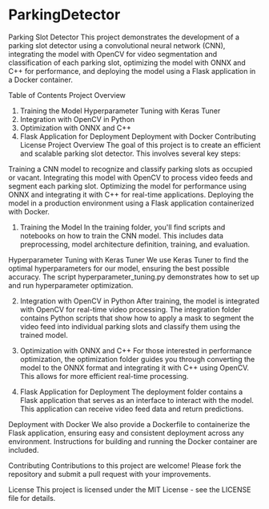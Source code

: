 # ParkingDetector

Parking Slot Detector
This project demonstrates the development of a parking slot detector using a convolutional neural network (CNN), integrating the model with OpenCV for video segmentation and classification of each parking slot, optimizing the model with ONNX and C++ for performance, and deploying the model using a Flask application in a Docker container.

Table of Contents
Project Overview
1. Training the Model
Hyperparameter Tuning with Keras Tuner
2. Integration with OpenCV in Python
3. Optimization with ONNX and C++
4. Flask Application for Deployment
Deployment with Docker
Contributing
License
Project Overview
The goal of this project is to create an efficient and scalable parking slot detector. This involves several key steps:

Training a CNN model to recognize and classify parking slots as occupied or vacant.
Integrating this model with OpenCV to process video feeds and segment each parking slot.
Optimizing the model for performance using ONNX and integrating it with C++ for real-time applications.
Deploying the model in a production environment using a Flask application containerized with Docker.
1. Training the Model
In the training folder, you'll find scripts and notebooks on how to train the CNN model. This includes data preprocessing, model architecture definition, training, and evaluation.

Hyperparameter Tuning with Keras Tuner
We use Keras Tuner to find the optimal hyperparameters for our model, ensuring the best possible accuracy. The script hyperparameter_tuning.py demonstrates how to set up and run hyperparameter optimization.

2. Integration with OpenCV in Python
After training, the model is integrated with OpenCV for real-time video processing. The integration folder contains Python scripts that show how to apply a mask to segment the video feed into individual parking slots and classify them using the trained model.

3. Optimization with ONNX and C++
For those interested in performance optimization, the optimization folder guides you through converting the model to the ONNX format and integrating it with C++ using OpenCV. This allows for more efficient real-time processing.

4. Flask Application for Deployment
The deployment folder contains a Flask application that serves as an interface to interact with the model. This application can receive video feed data and return predictions.

Deployment with Docker
We also provide a Dockerfile to containerize the Flask application, ensuring easy and consistent deployment across any environment. Instructions for building and running the Docker container are included.

Contributing
Contributions to this project are welcome! Please fork the repository and submit a pull request with your improvements.

License
This project is licensed under the MIT License - see the LICENSE file for details.
